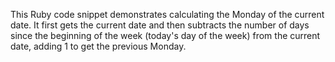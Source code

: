 This Ruby code snippet demonstrates calculating the Monday of the current date. It first gets the current date and then subtracts the number of days since the beginning of the week (today's day of the week) from the current date, adding 1 to get the previous Monday.
